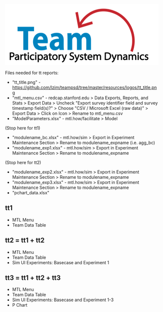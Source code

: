<img src = "https://github.com/lzim/teampsd/blob/teampsd_style/teampsd_logo/team_psd_logo_sm.png"
     height = "200" width = "600"> 
     
     
Files needed for tt reports:
+ "tt_title.png" - https://github.com/lzim/teampsd/tree/master/resources/logos/tt_title.png
+ "mtl_menu.csv" - redcap.stanford.edu > Data Exports, Reports, and Stats > Export Data > Uncheck "Export survey identifier field and survey timestamp field(s)?" > Choose "CSV / Microsoft Excel (raw data)" > Export Data > Click on Icon > Rename to mtl_menu.csv
+ "ModelParameters.xlsx" - mtl.how/facilitate > Model  

(Stop here for tt1) 

+ "modulename_bc.xlsx" - mtl.how/sim > Export in Experiment Maintenance Section > Rename to modulename_expname (i.e. agg_bc)
+ "modulename_exp1.xlsx" - mtl.how/sim > Export in Experiment Maintenance Section > Rename to modulename_expname

(Stop here for tt2)

+ "modulename_exp2.xlsx" - mtl.how/sim > Export in Experiment Maintenance Section > Rename to modulename_expname
+ "modulename_exp3.xlsx" - mtl.how/sim > Export in Experiment Maintenance Section > Rename to modulename_expname
+ "pchart_data.xlsx"

     
## tt1
- MTL Menu
- Team Data Table

## tt2 = tt1 + tt2
- MTL Menu
- Team Data Table
- Sim UI Experiments: Basecase and Experiment 1

## tt3 = tt1 + tt2 + tt3
- MTL Menu
- Team Data Table
- Sim UI Experiments: Basecase and Experiment 1-3
- P Chart

